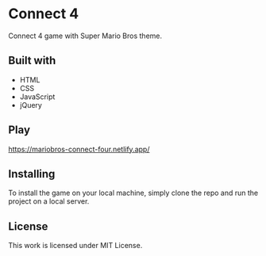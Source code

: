 # Connect 4
Connect 4 game with Super Mario Bros theme.

## Built with
* HTML
* CSS
* JavaScript
* jQuery

## Play
https://mariobros-connect-four.netlify.app/

## Installing
To install the game on your local machine, simply clone the repo and run the project on a local server.

## License
This work is licensed under MIT License.
